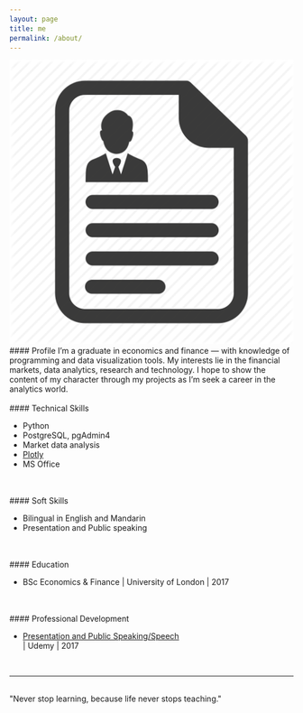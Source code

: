 ```yaml
---
layout: page
title: me
permalink: /about/
---
```


<img class="col one right" src="/img/CV_Contract_Agreement_Resume_Paper_Document-512.png">

<br/>
#### Profile
I’m a graduate in economics and finance — with knowledge of programming and data visualization tools. My interests lie in the financial markets, data analytics, research and technology. I hope to show the content of my character through my projects as I’m seek a career in the analytics world.
<br/>
<br/>
#### Technical Skills
<ul>
	<li>Python</li>
	<li>PostgreSQL, pgAdmin4</li>
	<li>Market data analysis</li>
	<li><a href="https://www.plotly.com" target="blank">Plotly</a></li>
	<li>MS Office</li>
</ul><br/> 
<br/>
#### Soft Skills
<ul>
	<li>Bilingual in English and Mandarin</li>
	<li>Presentation and Public speaking</li>
</ul><br/> 
<br/>
#### Education
<ul>
	<li>BSc Economics & Finance | University of London | 2017</li>
</ul><br/> 
<br/>
#### Professional Development
<ul>
	<li><a href="https://www.plotly.com" target="blank">Presentation and Public Speaking/Speech</a></li> | Udemy | 2017</li>
</ul><br/> 
<hr/>
<br/>
<span class="contacticon center">
	<a href="mailto:wilsonliaows@gmail.com"><i class="fa fa-paper-plane"></i></a>
	<a href="https://www.linkedin.com/in/wilsonliaows/" target="_blank"><i class="fa fa-linkedin"></i></a>
	<a href="https://www.dropbox.com/s/5rmy3njco3erj47/Wilson%20Liao%20Resume.docx?dl=0" target="_blank"><i class="fa fa-file-word-o"></i></a>
</span>

<div class="col three caption">
	"Never stop learning, because life never stops teaching."
</div>

